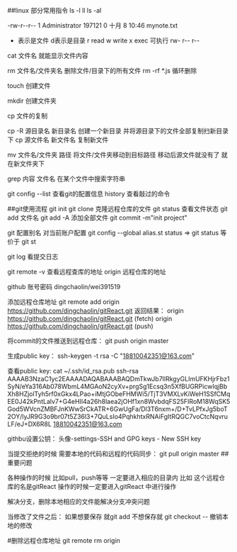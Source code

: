 ##linux 部分常用指令
ls -l
ll
ls -al

-rw-r--r-- 1 Administrator 197121 0 十月  8 10:46 mynote.txt
-   表示是文件  d表示是目录
r read  w write  x exec 可执行
rw-
r--
r--

cat  文件名  就能显示文件内容

rm 文件名/文件夹名  删除文件/目录下的所有文件
rm -rf *.js 循环删除

touch  创建文件

mkdir  创建文件夹

cp  文件的复制


cp -R 源目录名   新目录名  创建一个新目录 并将源目录下的文件全部复制扫新目录下
cp  源文件名    新文件名  复制新文件


mv  文件名/文件夹  路径    将文件/文件夹移动到目标路径  移动后源文件就没有了 就在新文件夹下

grep 内容  文件名 在某个文件中搜索字符串

git config --list 查看git的配置信息
history   查看敲过的命令


##git使用流程
git init
git clone  克隆远程仓库的文件
git status 查看文件状态
git add  文件名
git add -A  添加全部文件
git commit -m"init project"

git 配置别名  对当前账户配置
git config --global alias.st status =>  git status   等价于  git st

git log 看提交日志

 git remote -v  查看远程查库的地址
  origin  远程仓库的地址

github 账号密码  dingchaolin/wei391519

添加远程仓库地址
git remote add origin https://github.com/dingchaolin/gitReact.git
返回结果：
origin  https://github.com/dingchaolin/gitReact.git (fetch)
origin  https://github.com/dingchaolin/gitReact.git (push)

将commit的文件推送到远程仓库：
git push origin master

生成public key：
ssh-keygen -t rsa -C "18810042351@163.com"

查看public key:
cat ~/.ssh/id_rsa.pub
ssh-rsa AAAAB3NzaC1yc2EAAAADAQABAAABAQDmTkwJb7IlRkgyGLImUFKHjrFbz1SyN/eYa316Ab078WbmL4MGAoN2cyXv+prgSg1Ecsq3n5XfBUGRPicwIqjBbXh8HZjolTyh5rf0xGkx4LPao+iMtjGObeFHMWi5/TjT3VMXLvKiWeH1SSfCMqEE0J42kPntLalv7+G4eHII4a26h8laea2jOHf1xn8WvbdqFS25FIRoM18WqSK5God5WVcnZMBFJnKWwSrCkATR+6GwUgFa/Dl3T6nxm+/D+TvLPfxJg5boT2OY/lyJR9G3o9br07t5Z36l3+7QuLsIo4PqhkhtxRNAiFgItRQGC7voCtcNqvruLF/eJ+DX6R8L 18810042351@163.com

githbu设置公钥：
头像-settings-SSH and GPG keys - New SSH key

当提交拒绝的时候 需要本地的代码和远程的代码同步：
git pull origin master
##重要问题

各种操作的时候 比如pull，push等等 一定要进入相应的目录内
比如 这个远程仓库的名是gitReact 操作的时候一定要进入gitReact
中进行操作


解决分支，删除本地相应的文件能解决分支冲突问题

当修改了文件之后：
如果想要保存 就git add
不想保存就 git checkout -- <file> 撤销本地的修改

#删除远程仓库地址
git remote rm origin






